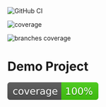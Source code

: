 ![GitHub CI](https://github.com/blocker147/demo_with_mave_actions/actions/workflows/build.yml/badge.svg)

![coverage](https://raw.githubusercontent.com/blocker147/demo_with_mave_actions/badges/jacoco.svg)

![branches coverage](https://raw.githubusercontent.com/blocker147/demo_with_mave_actions/badges/branches.svg)

# Demo Project 

![coverage](https://raw.githubusercontent.com/cicirello/Chips-n-Salsa/badges/jacoco.svg)

